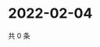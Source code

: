 # 2022-02-04

共 0 条

<!-- BEGIN WEIBO -->
<!-- 最后更新时间 Fri Feb 04 2022 02:16:45 GMT+0800 (China Standard Time) -->

<!-- END WEIBO -->
